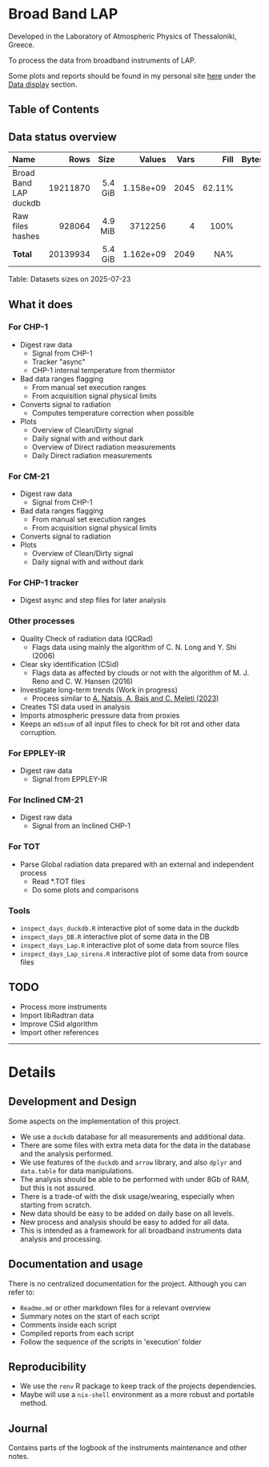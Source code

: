 
# Broad Band LAP

Developed in the Laboratory of Atmospheric Physics of Thessaloniki, Greece.

To process the data from broadband instruments of LAP.

Some plots and reports should be found in my personal site [here](https://thanasisn.github.io/)
under the [Data display](https://thanasisn.github.io/data_display.html) section.


## Table of Contents

<!--ts-->


<!-- Created by https://github.com/ekalinin/github-markdown-toc -->
<!-- Added by: athan, at: Wed Jul 23 04:02:50 UTC 2025 -->

<!--te-->


## Data status overview




| Name                  |     Rows |    Size |    Values | Vars |   Fill | Bytes/Value |
|:----------------------|---------:|--------:|----------:|-----:|-------:|------------:|
| Broad Band LAP duckdb | 19211870 | 5.4 GiB | 1.158e+09 | 2045 | 62.11% |        5.02 |
| Raw files hashes      |   928064 | 4.9 MiB |   3712256 |    4 |   100% |         1.4 |
| **Total**             | 20139934 | 5.4 GiB | 1.162e+09 | 2049 |    NA% |        5.01 |

Table: Datasets sizes on 2025-07-23



## What it does

### For CHP-1

- Digest raw data
  - Signal from CHP-1
  - Tracker "async" 
  - CHP-1 internal temperature from thermistor
- Bad data ranges flagging
  - From manual set execution ranges
  - From acquisition signal physical limits
- Converts signal to radiation
  - Computes temperature correction when possible
- Plots
  - Overview of Clean/Dirty signal
  - Daily signal with and without dark
  - Overview of Direct radiation measurements
  - Daily Direct radiation measurements


### For CM-21

- Digest raw data
  - Signal from CHP-1
- Bad data ranges flagging
  - From manual set execution ranges
  - From acquisition signal physical limits
- Converts signal to radiation
- Plots
  - Overview of Clean/Dirty signal
  - Daily signal with and without dark


### For CHP-1 tracker

 - Digest async and step files for later analysis


### Other processes

- Quality Check of radiation data (QCRad)
  - Flags data using mainly the algorithm of C. N. Long and Y. Shi (2006)
- Clear sky identification (CSid)
  - Flags data as affected by clouds or not with the algorithm of M. J. Reno and C.
    W. Hansen (2016)
- Investigate long-term trends (Work in progress)
  - Process similar to [A. Natsis, A. Bais and C. Meleti (2023)](https://www.mdpi.com/2076-3417/14/1/252)
- Creates TSI data used in analysis
- Imports atmospheric pressure data from proxies
- Keeps an `md5sum` of all input files to check for bit rot and other data corruption.

### For EPPLEY-IR

- Digest raw data
  - Signal from EPPLEY-IR


### For Inclined CM-21

- Digest raw data
  - Signal from an Inclined CHP-1


### For TOT

- Parse Global radiation data prepared with an external and independent process
  - Read *.TOT files
  - Do some plots and comparisons


### Tools

- `inspect_days_duckdb.R`  interactive plot of some data in the duckdb
- `inspect_days_DB.R`  interactive plot of some data in the DB
- `inspect_days_Lap.R` interactive plot of some data from source files
- `inspect_days_Lap_sirena.R` interactive plot of some data from source files


## TODO

- Process more instruments
- Import libRadtran data
- Improve CSid algorithm
- Import other references

----------------------

# Details

## Development and Design

Some aspects on the implementation of this project.

- We use a `duckdb` database for all measurements and additional data.
- There are some files with extra meta data for the data in the database and the
  analysis performed.
- We use features of the `duckdb` and `arrow` library, and also `dplyr` and
  `data.table` for data manipulations.
- The analysis should be able to be performed with under 8Gb of RAM, but this is not
  assured.
- There is a trade-of with the disk usage/wearing, especially when starting from
  scratch.
- New data should be easy to be added on daily base on all levels.
- New process and analysis should be easy to added for all data.
- This is intended as a framework for all broadband instruments data analysis and
  processing.

## Documentation and usage

There is no centralized documentation for the project. Although you can refer to:

- `Readme.md` or other markdown files for a relevant overview
- Summary notes on the start of each script
- Comments inside each script
- Compiled reports from each script
- Follow the sequence of the scripts in 'execution' folder


## Reproducibility

- We use the `renv` R package to keep track of the projects dependencies.
- Maybe will use a `nix-shell` environment as a more robust and portable method.


## Journal

Contains parts of the logbook of the instruments maintenance and other notes.

